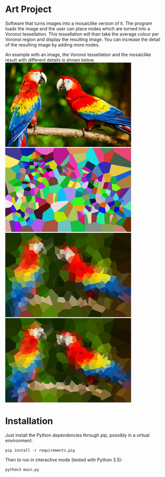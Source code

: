 
Art Project
===============================

Software that turns images into a mosaiclike version of it.
The program loads the image and the user can place nodes which are turned into a Voronoi tessellation. 
This tessellation will than take the average colour per Voronoi region and display the resulting image.
You can increase the detail of the resulting image by adding more nodes.

An example with an image, the Voronoi tessellation and the mosaiclike result with different details is shown below.
<a href="https://raw.githubusercontent.com/Grabot/ArtProject/master/data/parrots.png"><img src="https://raw.githubusercontent.com/Grabot/ArtProject/master/data/parrots.png" width="400"></a>
<a href="https://raw.githubusercontent.com/Grabot/ArtProject/master/examples/voronoi_art1.png"><img src="https://raw.githubusercontent.com/Grabot/ArtProject/master/examples/voronoi_art1.png" width="400"></a>
<a href="https://raw.githubusercontent.com/Grabot/ArtProject/master/examples/voronoi_art2.png"><img src="https://raw.githubusercontent.com/Grabot/ArtProject/master/examples/voronoi_art2.png" width="400"></a>
<a href="https://raw.githubusercontent.com/Grabot/ArtProject/master/examples/voronoi_art3.png"><img src="https://raw.githubusercontent.com/Grabot/ArtProject/master/examples/voronoi_art3.png" width="400"></a>

Installation
===============================

Just install the Python dependencies through pip, possibly in a virtual environment:

    pip install -r requirements.pip

Then to run in interactive mode (tested with Python 3.5):

    python3 main.py
